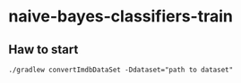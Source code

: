 # naive-bayes-classifiers-train
## Haw to start
```
./gradlew convertImdbDataSet -Ddataset="path to dataset"
```
